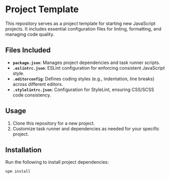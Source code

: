 # Project Template

This repository serves as a project template for starting new JavaScript projects. It includes essential configuration files for linting, formatting, and managing code quality.

## Files Included

- **`package.json`**: Manages project dependencies and task runner scripts.
- **`.eslintrc.json`**: ESLint configuration for enforcing consistent JavaScript style.
- **`.editorconfig`**: Defines coding styles (e.g., indentation, line breaks) across different editors.
- **`.stylelintrc.json`**: Configuration for StyleLint, ensuring CSS/SCSS code consistency.

## Usage

1. Clone this repository for a new project.
2. Customize task runner and dependencies as needed for your specific project.

## Installation

Run the following to install project dependencies:

```bash
npm install
